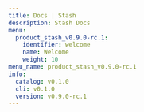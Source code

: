 ```yaml
---
title: Docs | Stash
description: Stash Docs
menu:
  product_stash_v0.9.0-rc.1:
    identifier: welcome
    name: Welcome
    weight: 10
menu_name: product_stash_v0.9.0-rc.1
info:
  catalog: v0.1.0
  cli: v0.1.0
  version: v0.9.0-rc.1
---
```


